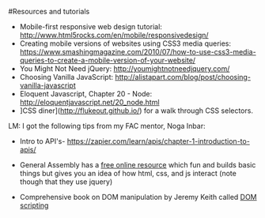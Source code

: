 #Resources and tutorials
* Mobile-first responsive web design tutorial: http://www.html5rocks.com/en/mobile/responsivedesign/
* Creating mobile versions of websites using CSS3 media queries: https://www.smashingmagazine.com/2010/07/how-to-use-css3-media-queries-to-create-a-mobile-version-of-your-website/
* You Might Not Need jQuery: http://youmightnotneedjquery.com/
* Choosing Vanilla JavaScript: http://alistapart.com/blog/post/choosing-vanilla-javascript
* Eloquent Javascript, Chapter 20 - Node: http://eloquentjavascript.net/20_node.html
* ]CSS diner](http://flukeout.github.io/) for a walk through CSS selectors.

LM: I got the following tips from my FAC mentor, Noga Inbar:
- Intro to API's- https://zapier.com/learn/apis/chapter-1-introduction-to-apis/

- General Assembly has a [free online resource](https://dash.generalassemb.ly/projects) which fun and builds basic things but gives you an idea of how html, css, and js interact (note though that they use jquery)

- Comprehensive book on DOM manipulation by Jeremy Keith called [DOM scripting](http://solmazakademi.com/media/academy_pdf/DOM_Scripting_Web_Design_with_JavaScript_and_the_Document_Object_Model_In1UMhl.pdf)